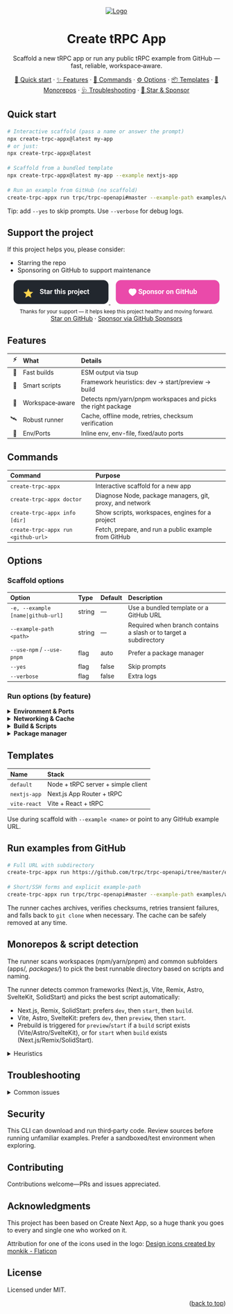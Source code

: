 <div align="center">
  <a href="https://github.com/omar-dulaimi/create-trpc-app">
    <img src="https://raw.githubusercontent.com/omar-dulaimi/create-trpc-app/master/logo.png" alt="Logo" width="120" height="120" />
  </a>

  <h1>Create tRPC App</h1>
  <p>Scaffold a new tRPC app or run any public tRPC example from GitHub — fast, reliable, workspace‑aware.</p>

  <p>
    <a href="#quick-start">🚀 Quick start</a> ·
    <a href="#features">✨ Features</a> ·
    <a href="#commands">🧰 Commands</a> ·
    <a href="#options">⚙️ Options</a> ·
    <a href="#templates">📦 Templates</a> ·
    <a href="#monorepos--script-detection">🧭 Monorepos</a> ·
  <a href="#troubleshooting">🩺 Troubleshooting</a> ·
  <a href="#support-the-project">🌟 Star & Sponsor</a>
  </p>
</div>

## Quick start

```bash
# Interactive scaffold (pass a name or answer the prompt)
npx create-trpc-appx@latest my-app
# or just:
npx create-trpc-appx@latest

# Scaffold from a bundled template
npx create-trpc-appx@latest my-app --example nextjs-app

# Run an example from GitHub (no scaffold)
create-trpc-appx run trpc/trpc-openapi#master --example-path examples/with-nextjs --prepare-only
```

Tip: add `--yes` to skip prompts. Use `--verbose` for debug logs.

## Support the project

If this project helps you, please consider:

- Starring the repo
- Sponsoring on GitHub to support maintenance

<p align="center">
  <a href="https://github.com/omar-dulaimi/create-trpc-app/stargazers">
    <img src="./assets/buttons/star.svg" alt="Star this project on GitHub" width="220" height="56" />
  </a>
  &nbsp;&nbsp;
  <a href="https://github.com/sponsors/omar-dulaimi">
    <img src="./assets/buttons/sponsor.svg" alt="Sponsor on GitHub" width="240" height="56" />
  </a>
  
  <br/>
  <sub>Thanks for your support — it helps keep this project healthy and moving forward.</sub>
  
  <!-- If the above images don't render on npm, GitHub will still display them. -->
  <!-- Fallback text links: -->
  <br/>
  <a href="https://github.com/omar-dulaimi/create-trpc-app/stargazers">Star on GitHub</a>
  ·
  <a href="https://github.com/sponsors/omar-dulaimi">Sponsor via GitHub Sponsors</a>
  
</p>

## Features

|  ⚡ | What            | Details                                                      |
| --: | :-------------- | :----------------------------------------------------------- |
|  🚀 | Fast builds     | ESM output via tsup                                          |
|  🧠 | Smart scripts   | Framework heuristics: dev → start/preview → build            |
|  🧭 | Workspace‑aware | Detects npm/yarn/pnpm workspaces and picks the right package |
|  🛰️ | Robust runner   | Cache, offline mode, retries, checksum verification          |
|  🔌 | Env/Ports       | Inline env, env-file, fixed/auto ports                       |

## Commands

| Command                             | Purpose                                                  |
| :---------------------------------- | :------------------------------------------------------- |
| `create-trpc-appx`                  | Interactive scaffold for a new app                       |
| `create-trpc-appx doctor`           | Diagnose Node, package managers, git, proxy, and network |
| `create-trpc-appx info [dir]`       | Show scripts, workspaces, engines for a project          |
| `create-trpc-appx run <github-url>` | Fetch, prepare, and run a public example from GitHub     |

## Options

### Scaffold options

| Option                             | Type   | Default | Description                                                       |
| :--------------------------------- | :----- | :------ | :---------------------------------------------------------------- |
| `-e, --example [name\|github-url]` | string | —       | Use a bundled template or a GitHub URL                            |
| `--example-path <path>`            | string | —       | Required when branch contains a slash or to target a subdirectory |
| `--use-npm` / `--use-pnpm`         | flag   | auto    | Prefer a package manager                                          |
| `--yes`                            | flag   | false   | Skip prompts                                                      |
| `--verbose`                        | flag   | false   | Extra logs                                                        |

### Run options (by feature)

<details>
  <summary><b>Environment & Ports</b></summary>

| Option              | Type       | Default   | Description                                   |
| :------------------ | :--------- | :-------- | :-------------------------------------------- |
| `--env KEY=VALUE`   | repeatable | —         | Inline env vars to pass                       |
| `--env-file <path>` | string     | —         | Load env vars from file                       |
| `--port <number>`   | number     | —         | Set PORT                                      |
| `--auto-port`       | flag       | false     | Find a free port starting at `--port` or 3000 |
| `--script <name>`   | string     | heuristic | Force a specific script                       |

</details>

<details>
  <summary><b>Networking & Cache</b></summary>

| Option               | Type   | Default   | Description                                               |
| :------------------- | :----- | :-------- | :-------------------------------------------------------- |
| `--offline`          | flag   | false     | Use cache only (no network)                               |
| `--no-cache`         | flag   | false     | Disable cache and force re‑download                       |
| `--cache-dir <path>` | string | XDG cache | Use a custom cache dir                                    |
| `--prepare-only`     | flag   | false     | Download/extract (and optionally install) without running |
| `--no-install`       | flag   | false     | Skip dependency installation                              |

</details>

<details>
  <summary><b>Build & Scripts</b></summary>

| Option              | Type                      | Default | Description                              |
| :------------------ | :------------------------ | :------ | :--------------------------------------- |
| `--prebuild <mode>` | `auto`\|`always`\|`never` | `auto`  | Prebuild before `start` when appropriate |

Heuristics: Next.js/Remix/SolidStart → `dev` → `start` → `build`; Vite/Astro/SvelteKit → `dev` → `preview` → `start`.

</details>

<!-- Telemetry removed in 2025-08 -->

<details>
  <summary><b>Package manager</b></summary>

You can pass `--use-npm` or `--use-pnpm` with `run` as well. The runner otherwise detects npm/yarn/pnpm via lockfiles and `packageManager` fields and installs at the appropriate workspace root when needed.

</details>

## Templates

| Name         | Stack                              |
| :----------- | :--------------------------------- |
| `default`    | Node + tRPC server + simple client |
| `nextjs-app` | Next.js App Router + tRPC          |
| `vite-react` | Vite + React + tRPC                |

Use during scaffold with `--example <name>` or point to any GitHub example URL.

## Run examples from GitHub

```bash
# Full URL with subdirectory
create-trpc-appx run https://github.com/trpc/trpc-openapi/tree/master/examples/with-nextjs --prepare-only

# Short/SSH forms and explicit example-path
create-trpc-appx run trpc/trpc-openapi#master --example-path examples/with-nextjs
```

The runner caches archives, verifies checksums, retries transient failures, and falls back to `git clone` when necessary. The cache can be safely removed at any time.

## Monorepos & script detection

The runner scans workspaces (npm/yarn/pnpm) and common subfolders (apps/_, packages/_) to pick the best runnable directory based on scripts and naming.

The runner detects common frameworks (Next.js, Vite, Remix, Astro, SvelteKit, SolidStart) and picks the best script automatically:

- Next.js, Remix, SolidStart: prefers `dev`, then `start`, then `build`.
- Vite, Astro, SvelteKit: prefers `dev`, then `preview`, then `start`.
- Prebuild is triggered for `preview`/`start` if a `build` script exists (Vite/Astro/SvelteKit), or for `start` when `build` exists (Next.js/Remix/SolidStart).

<details>
  <summary>Heuristics</summary>

1. If current dir has a runnable script → use it.

2. If workspace root → expand workspace globs and pick the best candidate based on:
   - script presence: `dev` > `preview` > `start` > `build`
   - directory hints: `examples`, `app`, `web`, `site`, `server`, `api`

3. Otherwise, scan first two levels for runnable packages.

</details>

<!-- Telemetry section removed in 2025-08 -->

## Troubleshooting

<details>
  <summary>Common issues</summary>

- engines.node mismatch → use nvm/Volta to switch versions
- behind a proxy → set `HTTP_PROXY`/`HTTPS_PROXY`
- private repos or higher rate limits → set `GITHUB_TOKEN`
- no runnable scripts found → check `package.json` scripts or pass `--script`

If you see `error: unknown command 'my-app'` when running `npx create-trpc-appx my-app`, you're likely on an older CLI that didn't accept a positional project name at the root. Update to the latest version or run without the name and answer the prompt:

```bash
npx create-trpc-appx@latest
```

Run diagnostics:

```bash
create-trpc-appx doctor
```

</details>

## Security

This CLI can download and run third‑party code. Review sources before running unfamiliar examples. Prefer a sandboxed/test environment when exploring.

## Contributing

Contributions welcome—PRs and issues appreciated.

<!-- ACKNOWLEDGMENTS -->

## Acknowledgments

This project has been based on Create Next App, so a huge thank you goes to every and single one who worked on it.

Attribution for one of the icons used in the logo: <a href="https://www.flaticon.com/free-icons/design" title="design icons">Design icons created by monkik - Flaticon</a>

## License

Licensed under MIT.

<p align="right">(<a href="#top">back to top</a>)</p>

<!-- MARKDOWN LINKS & IMAGES -->
<!-- https://www.markdownguide.org/basic-syntax/#reference-style-links -->

[contributors-shield]: https://img.shields.io/github/contributors/omar-dulaimi/create-trpc-app.svg?style=for-the-badge
[contributors-url]: https://github.com/omar-dulaimi/create-trpc-app/graphs/contributors
[forks-shield]: https://img.shields.io/github/forks/omar-dulaimi/create-trpc-app.svg?style=for-the-badge
[forks-url]: https://github.com/omar-dulaimi/create-trpc-app/network/members
[stars-url]: https://github.com/omar-dulaimi/create-trpc-app/stargazers
[issues-shield]: https://img.shields.io/github/issues/omar-dulaimi/create-trpc-app.svg?style=for-the-badge
[issues-url]: https://github.com/omar-dulaimi/create-trpc-app/issues
[license-shield]: https://img.shields.io/github/license/omar-dulaimi/create-trpc-app?style=for-the-badge
[license-url]: https://github.com/omar-dulaimi/create-trpc-app/blob/master/LICENSE

